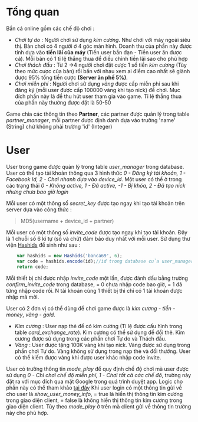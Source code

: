 # Tổng quan
Bắn cá online gồm các chế độ chơi :

 - *Chơi tự do* : Người chơi sử dụng *kim cương*. Như chơi với máy ngoài siêu thị. Bàn chơi có 4 người ở 4 góc màn hình. Doanh thu của phần này được tính dựa vào **tiền lãi của máy** (Tiền user bắn đạn - Tiền user ăn được cá). Mỗi bàn có 1 tỉ lệ thắng thua để điều chỉnh tiền lãi sao cho phù hợp
 - *Chơi thách đấu* : Từ 2 ->4 người chơi đặt cược 1 số tiền *kim cương* (Tùy theo mức cược của bàn) rồi bắn với nhau xem ai điểm cao nhất sẽ giành được 95% tổng tiền cược **(Server ăn phế 5%)**.
 - *Chơi miễn phí* : Người chơi sử dụng *vàng* được cấp miễn phí sau khi đăng ký (mỗi user được cấp 100000 vàng khi tạo nick) để chơi. Mục đích phần này là để thu hút user tham gia vào game. Tỉ lệ thắng thua của phần này thường được đặt là 50-50

Game chia các thông tin theo **Partner**, các partner được quản lý trong table *partner_manager*, mỗi partner được định danh dựa vào trường 'name' (String) chứ không phải trường 'id' (Integer) 
# User
User trong game được quản lý trong table *user_manager* trong database. User có thể tạo tài khoản thông qua 3 hình thức *0 - Đăng ký tài khoản, 1 - Facebook Id, 2 - Chơi nhanh dựa vào device_id*. Một user có thể ở trong các trạng thái *0 - Không active, 1 - Đã active, -1 - Bị khóa, 2 - Đã tạo nick nhưng chưa bao giờ login* 

Mỗi user có một thông số *secret_key* được tạo ngay khi tạo tài khoản trên server dựa vào công thức :
> MD5(username + device_id + partner)

Mỗi user có một thông số *invite_code* được tạo ngay khi tạo tài khoản. Đây là 1 chuỗi số 6 kí tự (số và chữ) đảm bảo duy nhất với mỗi user. Sử dụng thư viện [Hashids](http://hashids.org/java/) để sinh như sau :
```js
	var hashids = new Hashids('banca69', 6);
	var code = hashids.encode(id);//id trong database của user_manager
	return code;
```

Mỗi thiết bị chỉ được nhập *invite_code* một lần, được đánh dấu bằng trường *confirm_invite_code* trong database, = 0 chưa nhập code bao giờ, = 1 đã từng nhập code rồi. N tài khoản cùng 1 thiết bị thì chỉ có 1 tài khoản được nhập mã mời.

User có 2 đơn vị có thể dùng để chơi game được là *kim cương - tiền - money*, *vàng - gold*.

 - *Kim cương* : User nạp thẻ để có kim cương (Tỉ lệ được cấu hình trong table *card_exchange_rate*). Kim cương có thể sử dụng để đổi thẻ. Kim cương được sử dụng trong các phần chơi Tự do và Thách đấu.
 - *Vàng* : User được tặng 100K vàng khi tạo nick. Vàng được sử dụng trong phần chơi Tự do. Vàng không sử dụng trong nạp thẻ và đổi thưởng. User có thể kiếm được vàng khi được user khác nhập code invite.

User có trường thông tin *mode_play* để quy định chế độ chơi mà user được sử dụng *0 - Chỉ chơi chế độ miễn phí, 1 - Chơi tất cả các chế độ*, trường này đặt ra với mục đích qua mặt Google trong quá trình duyệt app. Logic cho phần này có thể tham khảo [tại đây](https://github.com/saruno/bco_nodejs/blob/master/free_mode_rule.txt) 
Khi user login có một thông tin gửi về cho user là *show_user_money_info*, = true là hiển thị thông tin kim cương trong giao diện client, = false là không hiển thị thông tin kim cương trong giao diện client. Tùy theo *mode_play* ở trên mà client gửi về thông tin trường này cho phù hợp.
